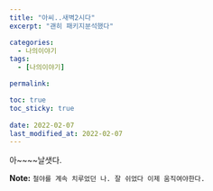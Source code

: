 ```yaml
---
title: "아씨..새벽2시다"
excerpt: "괜히 패키지분석했다"

categories:
  - 나의이야기
tags:
  - [나의이야기]

permalink: 

toc: true
toc_sticky: true
 
date: 2022-02-07
last_modified_at: 2022-02-07
---
```


 아~~~~날샛다.


**Note:** `철야를 계속 치루었던 나. 잘 쉬었다 이제 움직여야한다.` 
